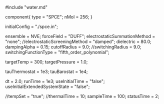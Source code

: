 #include "water.md"


component{
  type = "SPCE";
  nMol = 256;
}

initialConfig = "./spce.in";

ensemble = NVE;
forceField = "DUFF";
electrostaticSummationMethod = "none";
//electrostaticScreeningMethod = "damped";
dielectric = 80.0;
dampingAlpha = 0.15;
cutoffRadius = 9.0;
//switchingRadius = 9.0;
switchingFunctionType = "fifth_order_polynomial";

targetTemp = 300;
targetPressure = 1.0;

tauThermostat = 1e3;
tauBarostat = 1e4;

dt = 2.0;
runTime = 1e3;
useInitialTime = "false";
useInitialExtendedSystemState = "false";

//tempSet = "true";
//thermalTime = 10;
sampleTime = 100;
statusTime = 2;

